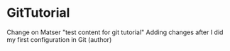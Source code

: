# GitTutorial

Change on Matser
"test content for git tutorial" 
Adding changes after I did my first configuration in Git (author)

